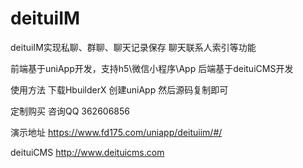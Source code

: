 # deituiIM

deituiIM实现私聊、群聊、聊天记录保存 聊天联系人索引等功能

前端基于uniApp开发，支持h5\微信小程序\App 后端基于deituiCMS开发

使用方法 下载HbuilderX 创建uniApp 然后源码复制即可

定制购买 咨询QQ 362606856

演示地址 https://www.fd175.com/uniapp/deituiim/#/ 

deituiCMS http://www.deituicms.com

